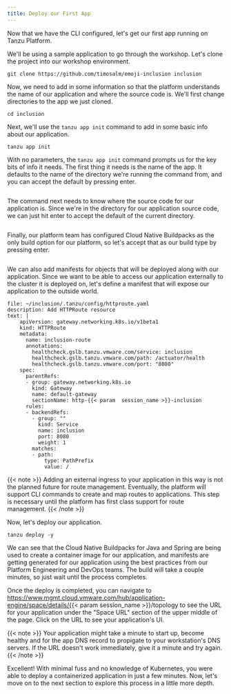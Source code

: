 ```yaml
---
title: Deploy our First App
---
```

Now that we have the CLI configured, let's get our first app running on Tanzu Platform.

We'll be using a sample application to go through the workshop.  Let's clone the project into our workshop environment.
```execute
git clone https://github.com/timosalm/emoji-inclusion inclusion
```

Now, we need to add in some information so that the platform understands the name of our application and where the source code is.  We'll first change directories to the app we just cloned.
```execute
cd inclusion
```

Next, we'll use the `tanzu app init` command to add in some basic info about our application.
```execute
tanzu app init
```

With no parameters, the `tanzu app init` command prompts us for the key bits of info it needs.  The first thing it needs is the name of the app.  It defaults to the name of the directory we're running the command from, and you can accept the default by pressing enter.
```execute
```

The command next needs to know where the source code for our application is.  Since we're in the directory for our application source code, we can just hit enter to accept the default of the current directory.
```execute
```

Finally, our platform team has configured Cloud Native Buildpacks as the only build option for our platform, so let's accept that as our build type by pressing enter.
```execute
```

We can also add manifests for objects that will be deployed along with our application.  Since we want to be able to access our application externally to the cluster it is deployed on, let's define a manifest that will expose our application to the outside world.

```editor:append-lines-to-file
file: ~/inclusion/.tanzu/config/httproute.yaml
description: Add HTTPRoute resource
text: |
    apiVersion: gateway.networking.k8s.io/v1beta1
    kind: HTTPRoute
    metadata:
      name: inclusion-route
      annotations:
        healthcheck.gslb.tanzu.vmware.com/service: inclusion
        healthcheck.gslb.tanzu.vmware.com/path: /actuator/health
        healthcheck.gslb.tanzu.vmware.com/port: "8080"
    spec:
      parentRefs:
      - group: gateway.networking.k8s.io
        kind: Gateway
        name: default-gateway
        sectionName: http-{{< param  session_name >}}-inclusion
      rules:
      - backendRefs:
        - group: ""
          kind: Service
          name: inclusion
          port: 8080
          weight: 1
        matches:
        - path:
            type: PathPrefix
            value: /
```

{{< note >}}
Adding an external ingress to your application in this way is not the planned future for route management.  Eventually, the platform will support CLI commands to create and map routes to applications.  This step is necessary until the platform has first class support for route management.
{{< /note >}}

Now, let's deploy our application.
```execute
tanzu deploy -y
```

We can see that the Cloud Native Buildpacks for Java and Spring are being used to create a container image for our application, and manifests are getting generated for our application using the best practices from our Platform Engineering and DevOps teams.  The build will take a couple minutes, so just wait until the process completes.

Once the deploy is completed, you can navigate to https://www.mgmt.cloud.vmware.com/hub/application-engine/space/details/{{< param  session_name >}}/topology to see the URL for your application under the "Space URL" section of the upper middle of the page.  Click on the URL to see your application's UI.

{{< note >}}
Your application might take a minute to start up, become healthy and for the app DNS record to propigate to your workstation's DNS servers.  If the URL doesn't work immediately, give it a minute and try again.
{{< /note >}}

Excellent!  With minimal fuss and no knowledge of Kubernetes, you were able to deploy a containerized application in just a few minutes.  Now, let's move on to the next section to explore this process in a little more depth.